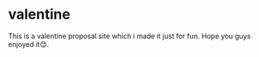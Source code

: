 # valentine
This is a valentine proposal site which i made it  just for fun. Hope you guys enjoyed it😊.
